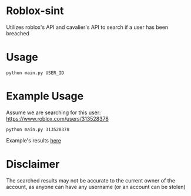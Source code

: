# Roblox-sint
Utilizes roblox's API and cavalier's API to search if a user has been breached

# Usage
`python main.py USER_ID`

# Example Usage
Assume we are searching for this user: https://www.roblox.com/users/313528378

`python main.py 313528378`

Example's results [here](exampleResult.txt)

# Disclaimer
The searched results may not be accurate to the current owner of the account, as anyone can have any username (or an account can be stolen)
